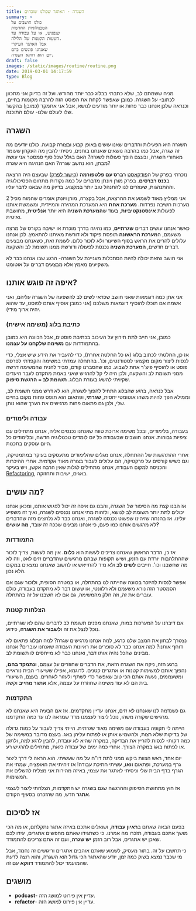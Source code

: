 ```yaml
---
title: השגרה - האתגר שכולנו שוכחים
summary: >
  כולנו חושבים על
  הטכנולוגיות החדשות
  שנפגוש, או על עבודה עד
  השעות הקטנות של הלילה.
  אבל האתגר העיקרי
  שאנחנו פוגשים ביום
  יום הוא דווקא השגרה.
draft: false
images: /static/images/routine/routine.png
date: 2019-03-01 14:17:59
type: Blog
---
```

מניח ששמתם לב, שלא כתבתי בבלוג כבר יותר מחודש. ועל זה בדיוק אני מתכוון
לכתוב- על השגרה. כמובן שאפשר לקחת את הפוסט הזה להרבה מקומות בחיים,
וכנראה שלכן אנחנו כבר פחות או יותר מודעים לנושא, אבל אני אתמקד
(כמובן) בהקשר שלו לעולם שלנו- עולם התוכנה.

## השגרה

השגרה היא הפעילות והדברים שאנו עושים באופן קבוע ובצורה קבועה. כולנו
יודעים מה זה שגרה, אבל כמו בהרבה נושאים שאנחנו בוחנים, ניסיתי להבין
מה העקרון שעומד מאחורי השגרה, ובעצם הופך פעולות לשגרה? האם בגלל שכל סוף
סמסטר אני עושה מבחן, הוא נחשב שגרה? האם הנהיגה היא שגרה?

נזכרתי בפרק של ה[פודקאסט](#1152_podcast) **רברס עם פלטפורמה** ([קישור
לפרק](https://www.reversim.com/2019/01/summit-2018-72-reasons-psychology-will.html))
שבעצם היה הרצאה ב**כנס רברסים**. בפרק מורן ויונתן מדברים על כמה נקודות
מתחום הפסיכולוגיה וההתנהגות, שעוזרים לנו להתנהל טוב יותר במקצוע. בדיוק
מה שבאנו לדבר עליו.

אני ממליץ מאוד לשמוע את ההרצאה, אבל בקצרה, מורן ויונתן אומרים שהמוח מכיל
2 מערכות חשיבה נפרדות. **מערכת אחת** היא המערכת המהירה והמיידית, ומשמשת
אותנו לפעולות **אינסטנקטיביות**, בעוד ש**המערכת השניה** היא יותר
**אנליטית**, מחושבת ואיטית.

כאשר אנחנו עושים דברים **שגרתיים**, כמו נהיגה בדרך מוכרת או ישיבה בקורס
של מרצה משעמם, ה**מערכת הראשונה** תופסת פיקוד ולא דורשת מאיתנו להתאמץ.
לכן אנחנו עלולים להרים את הראש בסוף השיעור ולא לזכור כלום. לעומת זאת,
כשאנחנו מבצעים דברים חדשים, **המערכת השניה** נכנסת לפעולה ודורשת ממנו
תשומת לב והשקעה.

אני חושב שזאת יכולה להיות הסתכלות מעניינת על השגרה- הרגע שבו אנחנו כבר
לא משקיעים מאמץ אלא מבצעים דברים על אוטומט.

## איפה זה פוגש אותנו?

אני אתן כמה דוגמאות שאני חושב שכדאי לשים לב להשפעה של השגרה עליהם, ואני
אשמח אם תוכלו להוסיף דוגמאות משלכם (אני כמובן אוסיף אותם לפוסט, עד שהוא
יהיה ארוך מידי).

### כתיבת בלוג (משימה אישית)

כמובן, אני חייב לתת תירוץ על העיכוב בכתיבת פוסטים, אבל הכוונה היא כמובן
בהתמודדות עם **משימה שלקחנו על עצמנו**.

אז כן, החלטתי לכתוב בלוג (או כל החלטה אחרת), כדי להעביר את הידע שיש
אצלי, כדי לנסות ליצור מקום מקצועי לסטודנטים, וכו'. בהתחלה עמדתי
במשימה והקפדתי לפרסם פוסט או להוסיף פיצ'ר אחת לשבוע. כמו שהסברנו
קודם, סביר להניח שהמשימה דרשה ממני תשומת לב והשקעה, ולכן היה לי קל
להרגיש שאני באמת מתקדם לעבר היעדים שקיויתי להשיג בעזרת הבלוג. **תשומת
לב = הרגשת סיפוק**.

אבל כנראה, ברגע שהבלוג התחיל להפוך לשגרה, הוא לא דרש ממני תשומת לב,
וממילא הפך להיות משהו אוטומטי יחסית, **שגרתי**, ופתאום הוא תופס
פחות מקום בחיים שלי, ולכן גם פתאום פחות מרגישים את הערך שהוא נותן.

### עבודה ולימודים

בעבודה, בלימודים, ובכל משימה ארוכת טווח שאנחנו נכנסים אליה, אנחנו
מתחילים עם ציפיות גבוהות. אנחנו חושבים שבעבודה כל יום לומדים
טכנולוגיה חדשה, ובלימודים כל היום עוסקים בתכנות.

אחרי ההתרגשות של ההתחלה, אנחנו מגלים שהלימודים מתעסקים בעיקר במתמטיקה,
וגם כשיש קורסים על פרקטיקה, הם עלולים לעבור בצורה מאוד אקדמית. אחרי
ההיכרות והכניסה למקום העבודה, אנחנו מתחילים לגלות שאין הרבה אקשן, ויש
בעיקר [Refactoring](#1152_refactor), באגים, ישיבות ותחזוקה.

## מה עושים?

אז הבנו קצת מה הסיפור של השגרה, והבנו גם איפה זה יכול לפגוש אותנו, ומכאן
אנחנו יכולים לתת יותר תשומת לב לנושא, ולזהות מתי אנחנו נכנסים לשגרה,
ואיך זה משפיע עלינו. אז בהנחה שזיהינו שפשוט נכנסנו לשגרה, ואנחנו כבר
לא נלחצים מזה שהדברים לא מרגשים אותנו כמו פעם, כי אנחנו מבינים שככה זה
עובד, **מה עושים?**

### התמודדות

אז כן, הדבר הראשון שאנחנו צריכים לעשות הוא **כלום**. אין מה לעשות, צריך
לזכור שההתלהבות יורדת עם הזמן, ושיש תקופות שבהם מרגישים שהדברים זזים
לאט, וזה לא מה שחשבנו וכו'. חייבים **לשים לב** ולא מיד להתייאש או
לחשוב שאנחנו נמצאים במקום הלא נכון.

אפשר לנסות להיזכר בכוונה שהייתה לנו בהתחלה, או במטרה הסופית, ולזכור שגם
אם הסמסטר הזה נורא משעמם ולא רלוונטי, או ששום דבר לא מתקדם בעבודה, כולם
עוברים את זה, וזה חלק מהמשימה, גם אם לא חשבנו על זה בהתחלה.

### הצלחות קטנות

אם דיברנו על המערכות במוח, שאנחנו מפנים תשומת לב לדברים שהם לא שגרתיים,
נוכל לנצל את זה ו**לשבור את השגרה**, כידוע.

נצטרך לבחון את המצב שלנו כרגע, למה אנחנו מרגישים שגרה? למה הבלוג פתאום
לא דוחף אותנו? למה אנחנו כבר לא סופרים את ראיונות העבודה שאנחנו
עוברים? אנחנו מבינים שהכל נהיה אותו דבר, ואנחנו כבר לא מייחסים לו
תשומת לב.

ברגע הזה, ניקח את השגרה הזאת, את הדברים שחוזרים על עצמם, **ונתמקד בהם**,
נהפוך אותם למשימות קטנות או אתגרים קטנים. לדוגמא, אפילו ששיעורי הבית
נוראיים ומשעממים, נעשה אותם הכי טוב שאפשר כדי לשתף ולעזור לאחרים.
בעצם, השיעורי בית הם לא עוד משימה שחוזרת על עצמה, אלא **אתגר מחייב**
וקשה.

### התקדמות

גם כשנדמה לנו שאנחנו לא זזים, אנחנו עדיין מתקדמים. אז אם הבעיה היא
שאנחנו לא מרגישים שקורה משהו, נוכל ליצור לעצמנו מדד שמראה לנו עד
כמה התקדמנו.

הייתה לי תקופה בעבודה עם משימה מאוד שגרתית. הייתי צריך לעבור על כמות
גדולה של בדיקות שלא רצות, ולהשמיש אותן או לפתוח עליהן באג. בעצם
מדובר במשימה של כמה דקות- לנסות להריץ את הבדיקה, במקרה שהיא לא
עובדת, להבין לרגע למה, ולתקן או לפתוח באג במקרה הצורך. אחרי כמה
ימים של עבודה כזאת, מתחילים להרגיש רע.

יום אחד, ראש הצוות ביקש ממני לתת דו"ח על מה שעשיתי. הוא הראה לי דרך
ליצור גרף במערכת, ופתאום **וואו**, עשיתי חתיכת עבודה\! אז זיהיתי את
האופציה, שמתי את הגרף בדף הבית שלי וניסיתי לאתגר את עצמי, באיזה מהירות
אני מצליח להשלים את המשימות.

אז חוץ מתחושת הסיפוק וההרגשה שגם בשגרה יש התקדמות, הצלחתי ליצור לעצמי
**אתגר** חדש, מה שהזכרנו בסעיף הקודם.

## אז לסיכום

בפעם הבאה שאתם ב**ראיון עבודה**, ושואלים אתכם באיזה אתגר נתקלתם, או מה
הכי מושך אתכם בעבודה, תזכרו מה אמרנו. כי כשתגידו שאתם מחפשים אתגרים,
יגידו לכם שאכן יש אתגרים, אבל רוב הזמן **יש שגרה**, ועם זה אתם צריכים
להתמודד.

כי תחשבו על זה. בתור מעסיק, לשמוע שאתם אוהבים אתגרים וריגושים זה נחמד,
אבל מי שכבר נמצא בשוק כמה זמן, יודע שהאתגר הכי גדול הוא השגרה, והוא
רוצה לדעת שהמועמד יכול להתמודד **דווקא** עם זה.

<div class="terms_div">

## מושגים

  - <span id="1152_podcast">**podcast**- עדיין אין פירוט למושג
    הזה.</span>
  - <span id="1152_refactor">**refactor**- עדיין אין פירוט למושג
    הזה.</span>

</div>
